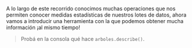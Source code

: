 A lo largo de este recorrido conocimos muchas operaciones que nos permiten conocer medidas estadísticas de nuestros lotes de datos, ahora vamos a introducir una herramienta con la que podemos obtener mucha información ¡al mismo tiempo!

> Probá en la consola qué hace `arboles.describe()`.
